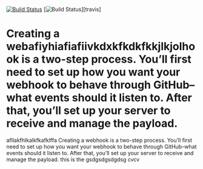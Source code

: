 
[![Build Status](http://localhost:8075/job/sampleJenkins/badge/icon)](http://localhost:8075/job/sampleJenkins)
[![Build Status](http://img.shields.io/travis/arangamani/jenkins_api_client.svg)][travis]

Creating a webafiyhiafiafiivkdxkfkdkfkkjlkjolhook is a two-step process. You’ll first need to set up how you want your webhook to behave through GitHub–what events should it listen to. After that, you’ll set up your server to receive and manage the payload.
=======
afllakfhlkalkfkafklffa
Creating a webhook is a two-step process. You’ll first need to set up how you want your webhook to behave through GitHub–what events should it listen to. After that, you’ll set up your server to receive and manage the payload. this is the 
gsdgsdgsdgdsg
cvcv
